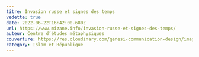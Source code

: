 ```yaml
---
titre: Invasion russe et signes des temps
vedette: true
date: 2022-06-22T16:42:00.680Z
url: https://www.mizane.info/invasion-russe-et-signes-des-temps/
auteur: Centre d’études métaphysiques
couverture: https://res.cloudinary.com/genesi-communication-design/image/upload/v1655916400/-194109_jfs8rm.jpg
category: Islam et République
---
```

